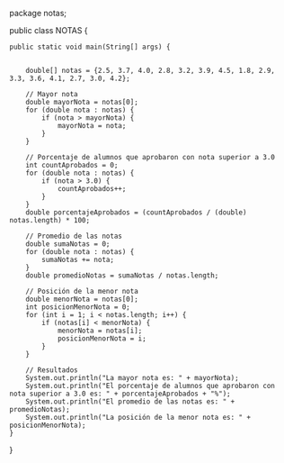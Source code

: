 package notas;


public class NOTAS {

 
    public static void main(String[] args) {
       

        double[] notas = {2.5, 3.7, 4.0, 2.8, 3.2, 3.9, 4.5, 1.8, 2.9, 3.3, 3.6, 4.1, 2.7, 3.0, 4.2};

        // Mayor nota
        double mayorNota = notas[0];
        for (double nota : notas) {
            if (nota > mayorNota) {
                mayorNota = nota;
            }
        }

        // Porcentaje de alumnos que aprobaron con nota superior a 3.0
        int countAprobados = 0;
        for (double nota : notas) {
            if (nota > 3.0) {
                countAprobados++;
            }
        }
        double porcentajeAprobados = (countAprobados / (double) notas.length) * 100;

        // Promedio de las notas
        double sumaNotas = 0;
        for (double nota : notas) {
            sumaNotas += nota;
        }
        double promedioNotas = sumaNotas / notas.length;

        // Posición de la menor nota
        double menorNota = notas[0];
        int posicionMenorNota = 0;
        for (int i = 1; i < notas.length; i++) {
            if (notas[i] < menorNota) {
                menorNota = notas[i];
                posicionMenorNota = i;
            }
        }

        // Resultados
        System.out.println("La mayor nota es: " + mayorNota);
        System.out.println("El porcentaje de alumnos que aprobaron con nota superior a 3.0 es: " + porcentajeAprobados + "%");
        System.out.println("El promedio de las notas es: " + promedioNotas);
        System.out.println("La posición de la menor nota es: " + posicionMenorNota);
    }
}

    
